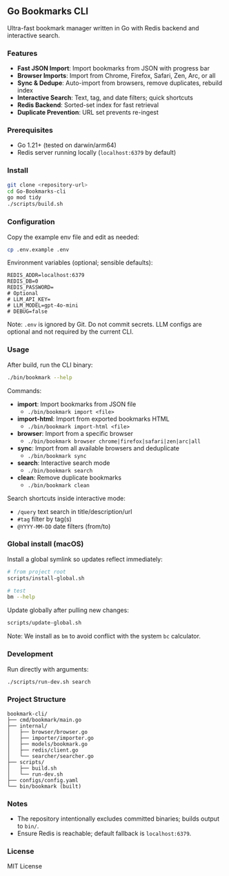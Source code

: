 ## Go Bookmarks CLI

Ultra-fast bookmark manager written in Go with Redis backend and interactive search.

### Features

- **Fast JSON Import**: Import bookmarks from JSON with progress bar
- **Browser Imports**: Import from Chrome, Firefox, Safari, Zen, Arc, or all
- **Sync & Dedupe**: Auto-import from browsers, remove duplicates, rebuild index
- **Interactive Search**: Text, tag, and date filters; quick shortcuts
- **Redis Backend**: Sorted-set index for fast retrieval
- **Duplicate Prevention**: URL set prevents re-ingest

### Prerequisites

- Go 1.21+ (tested on darwin/arm64)
- Redis server running locally (`localhost:6379` by default)

### Install

```bash
git clone <repository-url>
cd Go-Bookmarks-cli
go mod tidy
./scripts/build.sh
```

### Configuration

Copy the example env file and edit as needed:

```bash
cp .env.example .env
```

Environment variables (optional; sensible defaults):

```env
REDIS_ADDR=localhost:6379
REDIS_DB=0
REDIS_PASSWORD=
# Optional
# LLM_API_KEY=
# LLM_MODEL=gpt-4o-mini
# DEBUG=false
```

Note: `.env` is ignored by Git. Do not commit secrets. LLM configs are optional and not required by the current CLI.

### Usage

After build, run the CLI binary:

```bash
./bin/bookmark --help
```

Commands:

- **import**: Import bookmarks from JSON file
  - `./bin/bookmark import <file>`
- **import-html**: Import from exported bookmarks HTML
  - `./bin/bookmark import-html <file>`
- **browser**: Import from a specific browser
  - `./bin/bookmark browser chrome|firefox|safari|zen|arc|all`
- **sync**: Import from all available browsers and deduplicate
  - `./bin/bookmark sync`
- **search**: Interactive search mode
  - `./bin/bookmark search`
- **clean**: Remove duplicate bookmarks
  - `./bin/bookmark clean`

Search shortcuts inside interactive mode:

- `/query` text search in title/description/url
- `#tag` filter by tag(s)
- `@YYYY-MM-DD` date filters (from/to)

### Global install (macOS)

Install a global symlink so updates reflect immediately:

```bash
# from project root
scripts/install-global.sh

# test
bm --help
```

Update globally after pulling new changes:

```bash
scripts/update-global.sh
```

Note: We install as `bm` to avoid conflict with the system `bc` calculator.

### Development

Run directly with arguments:

```bash
./scripts/run-dev.sh search
```

### Project Structure

```
bookmark-cli/
├── cmd/bookmark/main.go
├── internal/
│   ├── browser/browser.go
│   ├── importer/importer.go
│   ├── models/bookmark.go
│   ├── redis/client.go
│   └── searcher/searcher.go
├── scripts/
│   ├── build.sh
│   └── run-dev.sh
├── configs/config.yaml
└── bin/bookmark (built)
```

### Notes

- The repository intentionally excludes committed binaries; builds output to `bin/`.
- Ensure Redis is reachable; default fallback is `localhost:6379`.

### License

MIT License



